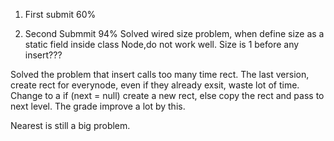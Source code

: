 1. First submit 60%

2. Second Submmit 94% 
Solved wired size problem, when define size as a static field inside class Node,do not work well. Size is 1 before any insert???

Solved the problem that insert calls too many time rect. The last version, create rect for everynode, even if they already exsit, waste lot of time. Change to a if (next = null) create a new rect, else copy the rect and pass to next level. The grade improve a lot by this.

Nearest is still a big problem.

